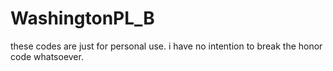 # WashingtonPL_B
these codes are just for personal use. i have no intention to break the honor code whatsoever.
